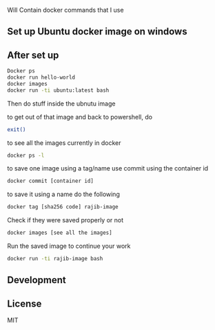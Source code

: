 
Will Contain docker commands that I use


## Set up Ubuntu docker image on windows

## After set up
```sh
Docker ps
docker run hello-world
docker images
docker run -ti ubuntu:latest bash
```
Then do stuff inside the ubnutu image


to get out of that image and back to powershell, do 
```sh
exit()
```

to see all the images currently in docker
```sh
docker ps -l
```
to save one image using a tag/name use commit using the container id

```sh
docker commit [container id]
```
to save it using a name do the following
```sh
docker tag [sha256 code] rajib-image
```
Check if they were saved properly or not
```sh
docker images [see all the images]
```

Run the saved image to continue your work

```sh
docker run -ti rajib-image bash
```


## Development


## License

MIT
